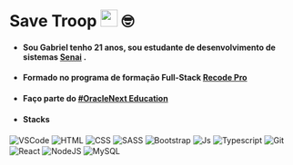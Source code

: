 # Save Troop <img src="https://media.giphy.com/media/hvRJCLFzcasrR4ia7z/giphy.gif" width="30"> 🤓
<html>
  
  <body>
    
 
<ul>
  <li>
      <h4>Sou Gabriel tenho 21 anos, sou estudante de desenvolvimento de sistemas <a href="https://www.senaibahia.com.br/">Senai</a> .</h4> 
  </li>
  <li>  
      <h4>Formado no programa de formação Full-Stack <a href="https://recode.org.br/"> Recode Pro </a></h4>
  </li>
  <li>  
      <h4>Faço parte do <a href= "https://www.oracle.com/br/education/oracle-next-education/" > #OracleNext Education <a/></h4>
  </li>
  <li>
    <h4>Stacks</h4>
  </li>
</ul>

<div>
    <img align="center" alt="VSCode" src="https://img.shields.io/badge/Visual_Studio_Code-0078D4?style=for-the-badge&logo=visual%20studio%20code&logoColor=white">
    <img align="center" alt="HTML" src="https://img.shields.io/badge/HTML5-E34F26?style=for-the-badge&logo=html5&logoColor=white">
    <img align="center" alt="CSS" src="https://img.shields.io/badge/CSS3-1572B6?style=for-the-badge&logo=css3&logoColor=white">
    <img align="center" alt="SASS" src="https://img.shields.io/badge/-Sass-232323?style=flat&labelColor=CC6699&logo=sass&logoColor=ffffff">
    
   <img align="center" alt="Bootstrap" src="https://img.shields.io/badge/Bootstrap-563D7C?style=for-the-badge&logo=bootstrap&logoColor=white">
    <img align="center" alt="Js" src="https://img.shields.io/badge/JavaScript-323330?style=for-the-badge&logo=javascript&logoColor=F7DF1E">
   <img align="center" alt="Typescript" src="https://img.shields.io/badge/TypeScript-007ACC?style=for-the-badge&logo=typescript&logoColor=white">
    <img align="center" alt="Git" src="https://img.shields.io/badge/GIT-E44C30?style=for-the-badge&logo=git&logoColor=white">
    <img align="center" alt="React" src="https://img.shields.io/badge/React-20232A?style=for-the-badge&logo=react&logoColor=61DAFB">
    <img align="center" alt="NodeJS" src="https://img.shields.io/badge/Node.js-43853D?style=for-the-badge&logo=node.js&logoColor=white">
    <img align="center" alt="MySQL" src="https://img.shields.io/badge/MySQL-00000F?style=for-the-badge&logo=mysql&logoColor=white">
 
</div>
</body>
</html>
